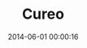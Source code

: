 ---
layout: post
title:  Cureo
featured-image: /images/post-thumbs/cureo.png
date:   2014-06-01 00:00:16
categories: portfolio
---